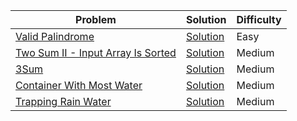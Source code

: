 | Problem                                                                                               | Solution                                         | Difficulty |
|-------------------------------------------------------------------------------------------------------|--------------------------------------------------|------------|
| [Valid Palindrome](https://leetcode.com/problems/valid-palindrome/)                                   | [Solution](valid_palindrome.cpp)                 | Easy       |
| [Two Sum II - Input Array Is Sorted](https://leetcode.com/problems/two-sum-ii-input-array-is-sorted/) | [Solution](two_sum_ii_input_array_is_sorted.cpp) | Medium     |
| [3Sum](https://leetcode.com/problems/3sum/)                                                           | [Solution](3_sum.cpp)                            | Medium     |
| [Container With Most Water](https://leetcode.com/problems/container-with-most-water/)                 | [Solution](container_with_most_water.cpp)        | Medium     |
| [Trapping Rain Water](https://leetcode.com/problems/trapping-rain-water/)                             | [Solution](trapping_rain_water.cpp)              | Medium     |

